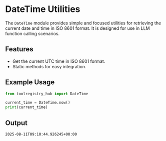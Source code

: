 # DateTime Utilities

The `DateTime` module provides simple and focused utilities for retrieving the current date and time in ISO 8601 format. It is designed for use in LLM function calling scenarios.

## Features

- Get the current UTC time in ISO 8601 format.
- Static methods for easy integration.

## Example Usage

```python
from toolregistry_hub import DateTime

current_time = DateTime.now()
print(current_time)
```

## Output

```bash
2025-08-11T09:10:44.926245+00:00
```
